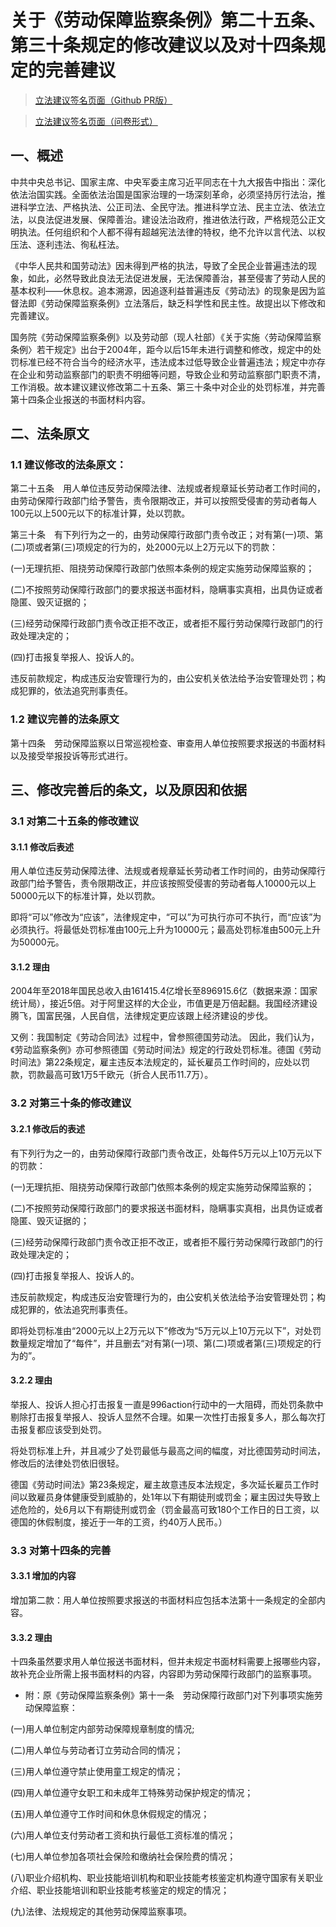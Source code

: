 # 关于《劳动保障监察条例》第二十五条、第三十条规定的修改建议以及对十四条规定的完善建议

> [立法建议签名页面（Github PR版）](https://github.com/CPdogson/996action/blob/master/signature.md)

> [立法建议签名页面（问卷形式）](https://www.996action.com/index.php/293988?lang=zh-Hans)

## 一、概述
中共中央总书记、国家主席、中央军委主席习近平同志在十九大报告中指出：深化依法治国实践。全面依法治国是国家治理的一场深刻革命，必须坚持厉行法治，推进科学立法、严格执法、公正司法、全民守法。推进科学立法、民主立法、依法立法，以良法促进发展、保障善治。建设法治政府，推进依法行政，严格规范公正文明执法。任何组织和个人都不得有超越宪法法律的特权，绝不允许以言代法、以权压法、逐利违法、徇私枉法。

《中华人民共和国劳动法》因未得到严格的执法，导致了全民企业普遍违法的现象，如此，必然导致此良法无法促进发展，无法保障善治，甚至侵害了劳动人民的基本权利——休息权。追本溯源，因追逐利益普遍违反《劳动法》的现象是因为监督法即《劳动保障监察条例》立法落后，缺乏科学性和民主性。故提出以下修改和完善建议。

国务院《劳动保障监察条例》以及劳动部（现人社部）《关于实施〈劳动保障监察条例〉若干规定》出台于2004年，距今以后15年未进行调整和修改，规定中的处罚标准已经不符合当今的经济水平，违法成本过低导致企业普遍违法；规定中亦存在企业和劳动监察部门的职责不明细等问题，导致企业和劳动监察部门职责不清，工作消极。故本建议建议修改第二十五条、第三十条中对企业的处罚标准，并完善第十四条企业报送的书面材料内容。

## 二、法条原文
### 1.1 建议修改的法条原文：
第二十五条　用人单位违反劳动保障法律、法规或者规章延长劳动者工作时间的，由劳动保障行政部门给予警告，责令限期改正，并可以按照受侵害的劳动者每人100元以上500元以下的标准计算，处以罚款。

第三十条　有下列行为之一的，由劳动保障行政部门责令改正；对有第(一)项、第(二)项或者第(三)项规定的行为的，处2000元以上2万元以下的罚款：

 (一)无理抗拒、阻挠劳动保障行政部门依照本条例的规定实施劳动保障监察的；
 
 (二)不按照劳动保障行政部门的要求报送书面材料，隐瞒事实真相，出具伪证或者隐匿、毁灭证据的；
 
 (三)经劳动保障行政部门责令改正拒不改正，或者拒不履行劳动保障行政部门的行政处理决定的；
 
 (四)打击报复举报人、投诉人的。
 
违反前款规定，构成违反治安管理行为的，由公安机关依法给予治安管理处罚；构成犯罪的，依法追究刑事责任。
### 1.2 建议完善的法条原文
第十四条　劳动保障监察以日常巡视检查、审查用人单位按照要求报送的书面材料以及接受举报投诉等形式进行。　
## 三、修改完善后的条文，以及原因和依据
### 3.1 对第二十五条的修改建议
#### 3.1.1 修改后表述
用人单位违反劳动保障法律、法规或者规章延长劳动者工作时间的，由劳动保障行政部门给予警告，责令限期改正，并应该按照受侵害的劳动者每人10000元以上50000元以下的标准计算，处以罚款。

即将“可以”修改为“应该”，法律规定中，“可以”为可执行亦可不执行，而“应该”为必须执行。将最低处罚标准由100元上升为10000元；最高处罚标准由500元上升为50000元。

#### 3.1.2 理由
2004年至2018年国民总收入由161415.4亿增长至896915.6亿（数据来源：国家统计局），接近5倍。对于阿里这样的大企业，市值更是万倍起翻。我国经济建设腾飞，国富民强，人民自信，法律规定更应该跟上经济建设的步伐。

又例：我国制定《劳动合同法》过程中，曾参照德国劳动法。 因此，我们认为，《劳动监察条例》亦可参照德国《劳动时间法》规定的行政处罚标准。德国《劳动时间法》第22条规定，雇主违反本法规定的，延长雇员工作时间的，应处以罚款，罚款最高可致1万5千欧元（折合人民币11.7万）。
### 3.2 对第三十条的修改建议
#### 3.2.1 修改后的表述
有下列行为之一的，由劳动保障行政部门责令改正，处每件5万元以上10万元以下的罚款：

 (一)无理抗拒、阻挠劳动保障行政部门依照本条例的规定实施劳动保障监察的；
 
 (二)不按照劳动保障行政部门的要求报送书面材料，隐瞒事实真相，出具伪证或者隐匿、毁灭证据的；
 
 (三)经劳动保障行政部门责令改正拒不改正，或者拒不履行劳动保障行政部门的行政处理决定的；
 
 (四)打击报复举报人、投诉人的。
 
违反前款规定，构成违反治安管理行为的，由公安机关依法给予治安管理处罚；构成犯罪的，依法追究刑事责任。

即将处罚标准由“2000元以上2万元以下”修改为“5万元以上10万元以下”，对处罚数量规定增加了“每件”，并且删去“对有第(一)项、第(二)项或者第(三)项规定的行为的”。
#### 3.2.2 理由
举报人、投诉人担心打击报复一直是996action行动中的一大阻碍，而处罚条款中剔除打击报复举报人、投诉人显然不合理。如果一次性打击报复多人，那么每次打击报复都应该受到处罚。

将处罚标准上升，并且减少了处罚最低与最高之间的幅度，对比德国劳动时间法，修改后的法律处罚依旧很轻。

德国《劳动时间法》第23条规定，雇主故意违反本法规定，多次延长雇员工作时间以致雇员身体健康受到威胁的，处1年以下有期徒刑或罚金；雇主因过失导致上述危险的，处6月以下有期徒刑或罚金（罚金最高可致180个工作日的日工资，以德国的休假制度，接近于一年的工资，约40万人民币。）
### 3.3 对第十四条的完善
#### 3.3.1 增加的内容
增加第二款：用人单位按照要求报送的书面材料应包括本法第十一条规定的全部内容。
#### 3.3.2 理由
十四条虽然要求用人单位报送书面材料，但并未规定书面材料需要上报哪些内容，故补充企业所需上报书面材料的内容，内容即为劳动保障行政部门的监察事项。

- 附：原《劳动保障监察条例》第十一条　劳动保障行政部门对下列事项实施劳动保障监察：

(一)用人单位制定内部劳动保障规章制度的情况;

(二)用人单位与劳动者订立劳动合同的情况；

(三)用人单位遵守禁止使用童工规定的情况；

(四)用人单位遵守女职工和未成年工特殊劳动保护规定的情况；

(五)用人单位遵守工作时间和休息休假规定的情况；

(六)用人单位支付劳动者工资和执行最低工资标准的情况；

(七)用人单位参加各项社会保险和缴纳社会保险费的情况；

(八)职业介绍机构、职业技能培训机构和职业技能考核鉴定机构遵守国家有关职业介绍、职业技能培训和职业技能考核鉴定的规定的情况；

(九)法律、法规规定的其他劳动保障监察事项。

